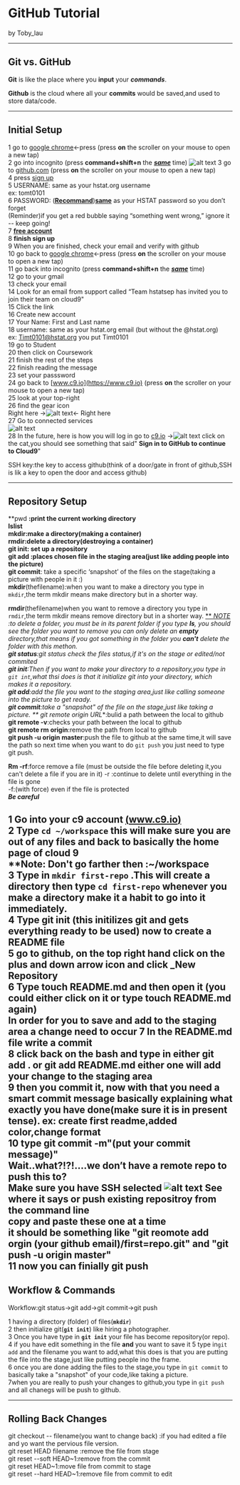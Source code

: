 # GitHub Tutorial

by Toby_lau 

---
## Git vs. GitHub
**Git** is like the place where you **input** your _**commands**_.  

**Github** is the cloud where all your **commits** would be saved,and used to 
store data/code.


---
## Initial Setup
1 go to [google chrome](https://www.google.com)<-press (press **on** the scroller on your mouse to open a new tap)  
2 go into incognito (press **command+shift+n** the <u>_**same**_</u> time)
![alt text](http://updatepedia.com/wp-content/uploads/2016/04/Google_Chrome_Incognito.png )
3 go to [github.com](https://www.github.com) (press **on** the scroller on your mouse to open a new tap)    
4 press <u>sign up</u>  
5 USERNAME: same as your hstat.org username  
ex: tomt0101  
6 PASSWORD: (<u>**Recommand**</u>)<u>**same**</u> as your HSTAT password so you don’t forget  
(Reminder)if you get a red bubble saying 
“something went wrong,” 
ignore it -- keep going!  
7 <u>**free account**</u>  
8 **finish sign up**  
9 When you are finished, check your email and verify with github  
10 go back to [google chrome](https://www.google.com)<-press  (press **on** the scroller on your mouse to open a new tap)  
11 go back into incognito (press **command+shift+n** the <u>_**same**_</u> time)  
12 go to your gmail  
13 check your email  
14 Look for an email from support called “Team hstatsep has invited you to join their team on cloud9"  
15 Click the link  
16 Create new account  
17 Your Name: First and Last name  
18 username: same as your hstat.org email (but without the @hstat.org)  
ex: Timt0101@hstat.org  you put Timt0101  
19 go to Student  
20 then click on Coursework  
21 finish the rest of the steps  
22 finish reading the message  
23 set your passsword  
24 go back to [www.c9.io](https://www.c9.io) (press **on** the scroller on your mouse to open a new tap)   
25 look at your top-right  
26 find the gear icon  
Right here ->![alt text](https://lh6.googleusercontent.com/30HBjz1rnXSNb4TxZQ5vBCU5i-BEXsJLpOftc5kBQAf8L0o1URo2sd6uWrGE9DYBe10LPCh25LqRPXEYiRRwjvAqKid-X--6coYVJkBxeAXREhyJNfdnPvsQEO25IsHQJZPoLFrzMxg)<- Right here  
27 Go to connected services  
![alt text](https://lh3.googleusercontent.com/OUIUvCy6_jXixNqv5A_N3NdQrOyddguVKpRLWGWgQxxqPukalIKQtsohxcCJlxSUIP6mYneW2jbjWrnRdZBOuoZ-kCJc9uYSM2qXBn-v8p-c89e8PoonZ3R7rPx54LSN7ujlNC2ZMrw)  
28 In the future, here is how you will log in
go to [c9.io](https://www.c9.io) ->![alt text](https://lh3.googleusercontent.com/p57o7f31-F5fCPYoWzAYwVv48WpdLOZXV8zxbRabuofCBU00nGpNWHsO0LDteIKtV1krpVRMN2CXzNC1QPaQlBlHHsMaGF9rmilvnK_mxIMvq4kwprvHSmBx9pCGliqiefmQuYuJNQ8)
click on the cat,you should see something that said" **Sign in to GitHub to continue to Cloud9**" 

SSH key:the key to access github(think of a door/gate in front of github,SSH is lik a key to open the door and access github)
***
## Repository Setup
**pwd **:print the current working directory  
**ls**list  
**mkdir**:make a directory(making a container)  
**rmdir**:delete a directory(destroying a container)  
**git init**: set up a repository    
**git add** :places chosen file in the staging area(just like adding people into the picture)  
git commit**: take a specific ‘snapshot’ of the files on the stage(taking a picture with people in it :)   
**mkdir**(thefilename):when you want to make a directory you type in `mkdir`,the term mkdir means make directory but in a shorter way.  

**rmdir**(thefilename)when you want to remove a directory you type in `rmdir`,the term mkdir means remove directory but in a shorter way.
<u>** *NOTE </u>:to delete a folder, you must be in its parent folder
if you type **ls**, you should see the folder you want to remove
you can only delete an **empty** directory,that means if you got something in the folder you **can't** delete the folder with this methon.  
**git status**:git status check the files status,if it's on the stage or edited/not commited  
**git init**:Then if you want to make your directory to a repository,you type in `git int`,what thsi does is that it initialize git into your directory, which makes it a repository.  
**git add**:add the file you want to the staging area,just like calling someone into the picture to get ready.    
**git commit**:take a "snapshot" of the file on the stage,just like taking a picture. 
** git remote origin URL**:bulid a path between the local to github  
**git remote -v**:checks your path between the local to github   
**git remote rm origin**:remove the path from local to github     
**git push -u origin master**:push the file to github at the same time,it will save the path so next time when you want to do `git push` you just need to type git push.

**Rm -rf**:force remove a file 
(must be outside the file before deleting it,you can't delete a file if you are in it)  -r :continue to delete until everything in the file is gone  
-f:(with force) even if the file is protected   
***Be careful***


1 Go into your c9 account [(www.c9.io)](https://www.c9.io)  
2 Type `cd ~/workspace` this will make sure you are out of any files and back to basically the home page of cloud 9  
****Note**: **Don't** go farther then :~/workspace  
3 Type in `mkdir first-repo` .This will create a directory then type `cd first-repo` whenever you make a directory make it a habit to go into it **immediately**.  
4 Type git init (this initilizes git and gets everything ready to be used) now to create a README file  
5 go to github, on the top right hand click on the plus and down arrow icon and click _New Repository  
6 Type touch README.md and then open it (you could either click on it or type touch README.md again)  
In order for you to save and add to the staging area a change need to occur
7 In the README.md file write a commit  
8 click back on the bash and type in either git add . or git add README.md either one will add your change to the staging area  
9 then you commit it, now with that you need a smart commit message basically explaining what exactly you have done(make sure it is in present tense). ex: create first readme,added color,change format  
10 type git commit -m"(put your commit message)"  
Wait..what?!?!....we don’t have a remote repo to **push** this to?  
**Make sure you have **SSH** selected**
![alt text](https://lh3.googleusercontent.com/4NdqJRVKpe_PE75iNFklRrH5g77nUCzZWT5m7KSD4agwr4Cs_wicSnzoaA8WQlLd7VsHp_x66uS5fS9L4apcH_8jMK_-D9hoaBawhGp2_X2EzZhE0Dt8ljij5NxXiTtXUl77Y2rAt6w)
**See where it says or push existing repositroy from the command line**  
copy and paste these one at a time   
it should be something like "git reomote add orgin (your github email)/first=repo.git"  and "git push -u origin master"                        
11 now you can finially git push 
---
## Workflow & Commands
Workflow:git status->git add->git commit->git push 

1 having a directory (folder) of files(**`mkdir`**)  
2 then initialize git(**`git init`**) like hiring a photographer.  
3 Once you have type in **`git init`** your file has become repository(or repo).  
4 if you have edit something in the file **and** you want to save it 
5 type in`git add` and the filename you want to add,what this does is that you are putting the file into the stage,just like putting people ino the frame.  
6 once you are done adding the files to the stage,you type in `git commit`
to basically take a "snapshot" of your code,like taking a picture.  
7when you are really to push your changes to github,you type in `git push` and all chanegs will be push to github.


---
## Rolling Back Changes
git checkout -- filename(you want to change back) :if you had edited a file and yo want the pervious file version.  
git reset HEAD filename :remove the file from stage   
git reset --soft HEAD~1:remove from the commit  
git reset HEAD~1:move file from commit to stage   
git reset --hard HEAD~1:remove file from commit to edit   


